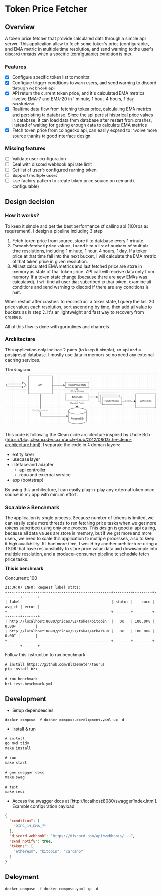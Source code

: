 # Token Price Fetcher

## Overview
A token price fetcher that provide calculated data through a simple api server. This application allow to fetch some token's price (configurable), and EMA metric in multiple time resolution, and send warning to the user's discord threads when a specific (configurable) condition is met.
### Features
* [x] Configure specific token list to monitor
* [x] Configure trigger conditions to warn users, and send warning to discord through webhook api
* [x] API return the current token price, and it's calculated EMA metrics involve EMA-7 and EMA-20 in 1 minute, 1 hour, 4 hours, 1 day resolutions.
* [x] Realtime data flow from fetching token price, calculating EMA metrics and persisting to database. Since the api persist historical price values in database, it can load data from database after restart from crashes, instead of waiting for getting enough data to calculate EMA metrics.
* [x] Fetch token price from coingecko api, can easily expand to involve more source thanks to good interface design.
### Missing features
* [ ] Validate user configuration
* [ ] Deal with discord webhook api rate limit
* [ ] Get list of user's configured running token
* [ ] Support multiple users
* [ ] Use factory pattern to create token price source on demand ( configurable)
## Design decision
### How it works?
To keep it simple and get the best performance of calling api (100rps as requirement), I design a pipeline including 3 step: 
1. Fetch token price from source, store it to database every 1 minute.
2. Foreach fetched price values, I send it to a list of buckets of multiple time resolutions, including 1 minute, 1 hour, 4 hours, 1 day. If a token price at that time fall into the next bucket, I will calculate the EMA metric of that token price in given resolution.
3. All last calculated EMA metrics and last fetched price are store in memory as state of that token price. API call will receive data only from memory. If a token state change (because there are new EMAs was calculated), I will find all user that subcribed to that token, examine all conditions and send warning to discord if there are any conditions is met.

When restart after crashes, to reconstruct a token state, I query the last 20 price values each resolution, sort ascending by time, then add all value to buckets as in step 2. It's an lightweight and fast way to recovery from crashes.

All of this flow is done with goroutines and channels.
### Architecture
This application only include 2 parts (to keep it simple), an api and a postgresql database. I mostly use data in memory so no need any external caching services.

The diagram
![Architecture](./images/diagram.png)

This code is following the Clean code architecture inspired by Uncle Bob (https://blog.cleancoder.com/uncle-bob/2012/08/13/the-clean-architecture.html). I separate the code in 4 domain layers:

* entity layer
* usecase layer
* inteface and adapter
  * api controller
  * repo and external service
* app (bootstrap)

By using this architecture, I can easily plug-n-play any external token price source in my app with minium effort.
### Scalable & Benchmark
The application is single process. Because number of tokens is limited, we can easily scale more threads to run fetching price tasks when we get more tokens subcribed using only one process. This design is good at api calling, because all data values are store in memory, but if we get more and more users, we need to scale this application to multiple processes, also to keep it high availability. If I had more time, I would try another architecture using a TSDB that have responsibility to store price value data and downsample into multiple resolution, and a producer-consumer pipeline to schedule fetch price tasks.

__This is benchmark__

Concurrent: 100
```
21:36:07 INFO: Request label stats:
+------------------------------------------------+--------+---------+--------+-------+
| label                                          | status |    succ | avg_rt | error |
+------------------------------------------------+--------+---------+--------+-------+
| http://localhost:8080/prices/v1/token/bitcoin  |   OK   | 100.00% |  0.004 |       |
| http://localhost:8080/prices/v1/token/ethereum |   OK   | 100.00% |  0.007 |       |
+------------------------------------------------+--------+---------+--------+-------+
```

Follow this instruction to run benchmark
```
# install https://github.com/Blazemeter/taurus
pip install bzt

# run benchmark
bzt test.benchmark.yml
```

## Development

- Setup dependencies

```shell
docker-compose -f docker-compose.development.yaml up -d
```

- Install & run
```shell
# install
go mod tidy
make install

# run
make start

# gen swagger docs
make swag

# test
make test
```

- Access the swagger docs at [http://localhost:8080/swagger/index.html]. Example configuration payload

```json
{
  "condition": [
    "DIPS_1M_EMA_7"
  ],
  "discord_webhook": "https://discord.com/api/webhooks/...",
  "send_notify": true,
  "tokens": [
    "ethereum", "bitcoin", "cardano"
  ]
}
```

## Deloyment

```shell
docker-compose -f docker-compose.yaml up -d
```
